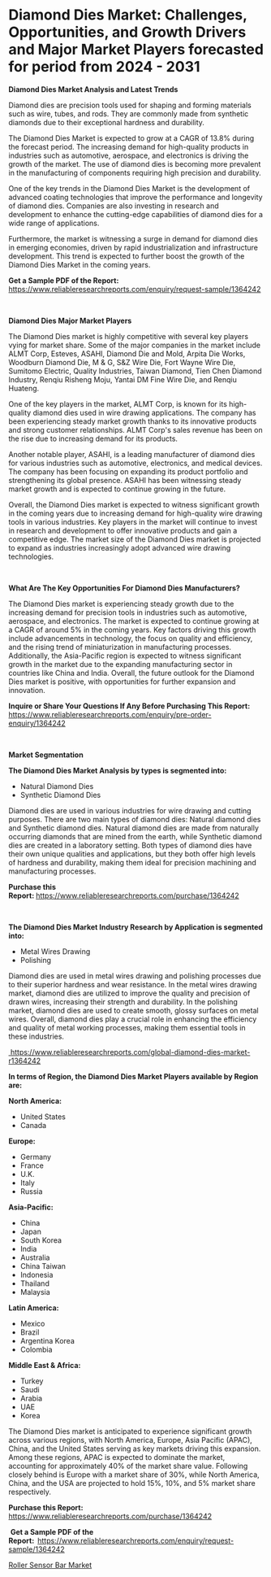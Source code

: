 <p><h1>Diamond Dies Market: Challenges, Opportunities, and Growth Drivers and Major Market Players forecasted for period from 2024 - 2031</h1></p><p><strong>Diamond Dies Market Analysis and Latest Trends</strong></p>
<p><p>Diamond dies are precision tools used for shaping and forming materials such as wire, tubes, and rods. They are commonly made from synthetic diamonds due to their exceptional hardness and durability.</p><p>The Diamond Dies Market is expected to grow at a CAGR of 13.8% during the forecast period. The increasing demand for high-quality products in industries such as automotive, aerospace, and electronics is driving the growth of the market. The use of diamond dies is becoming more prevalent in the manufacturing of components requiring high precision and durability.</p><p>One of the key trends in the Diamond Dies Market is the development of advanced coating technologies that improve the performance and longevity of diamond dies. Companies are also investing in research and development to enhance the cutting-edge capabilities of diamond dies for a wide range of applications.</p><p>Furthermore, the market is witnessing a surge in demand for diamond dies in emerging economies, driven by rapid industrialization and infrastructure development. This trend is expected to further boost the growth of the Diamond Dies Market in the coming years.</p></p>
<p><strong>Get a Sample PDF of the Report:&nbsp;</strong> <a href="https://www.reliableresearchreports.com/enquiry/request-sample/1364242">https://www.reliableresearchreports.com/enquiry/request-sample/1364242</a></p>
<p>&nbsp;</p>
<p><strong>Diamond Dies Major Market Players</strong></p>
<p><p>The Diamond Dies market is highly competitive with several key players vying for market share. Some of the major companies in the market include ALMT Corp, Esteves, ASAHI, Diamond Die and Mold, Arpita Die Works, Woodburn Diamond Die, M & G, S&Z Wire Die, Fort Wayne Wire Die, Sumitomo Electric, Quality Industries, Taiwan Diamond, Tien Chen Diamond Industry, Renqiu Risheng Moju, Yantai DM Fine Wire Die, and Renqiu Huateng.</p><p>One of the key players in the market, ALMT Corp, is known for its high-quality diamond dies used in wire drawing applications. The company has been experiencing steady market growth thanks to its innovative products and strong customer relationships. ALMT Corp's sales revenue has been on the rise due to increasing demand for its products.</p><p>Another notable player, ASAHI, is a leading manufacturer of diamond dies for various industries such as automotive, electronics, and medical devices. The company has been focusing on expanding its product portfolio and strengthening its global presence. ASAHI has been witnessing steady market growth and is expected to continue growing in the future.</p><p>Overall, the Diamond Dies market is expected to witness significant growth in the coming years due to increasing demand for high-quality wire drawing tools in various industries. Key players in the market will continue to invest in research and development to offer innovative products and gain a competitive edge. The market size of the Diamond Dies market is projected to expand as industries increasingly adopt advanced wire drawing technologies.</p></p>
<p>&nbsp;</p>
<p><strong>What Are The Key Opportunities For Diamond Dies Manufacturers?</strong></p>
<p><p>The Diamond Dies market is experiencing steady growth due to the increasing demand for precision tools in industries such as automotive, aerospace, and electronics. The market is expected to continue growing at a CAGR of around 5% in the coming years. Key factors driving this growth include advancements in technology, the focus on quality and efficiency, and the rising trend of miniaturization in manufacturing processes. Additionally, the Asia-Pacific region is expected to witness significant growth in the market due to the expanding manufacturing sector in countries like China and India. Overall, the future outlook for the Diamond Dies market is positive, with opportunities for further expansion and innovation.</p></p>
<p><strong>Inquire or Share Your Questions If Any Before Purchasing This Report:</strong> <a href="https://www.reliableresearchreports.com/enquiry/pre-order-enquiry/1364242">https://www.reliableresearchreports.com/enquiry/pre-order-enquiry/1364242</a></p>
<p>&nbsp;</p>
<p><strong>Market Segmentation</strong></p>
<p><strong>The Diamond Dies Market Analysis by types is segmented into:</strong></p>
<p><ul><li>Natural Diamond Dies</li><li>Synthetic Diamond Dies</li></ul></p>
<p><p>Diamond dies are used in various industries for wire drawing and cutting purposes. There are two main types of diamond dies: Natural diamond dies and Synthetic diamond dies. Natural diamond dies are made from naturally occurring diamonds that are mined from the earth, while Synthetic diamond dies are created in a laboratory setting. Both types of diamond dies have their own unique qualities and applications, but they both offer high levels of hardness and durability, making them ideal for precision machining and manufacturing processes.</p></p>
<p><strong>Purchase this Report:&nbsp;</strong><a href="https://www.reliableresearchreports.com/purchase/1364242">https://www.reliableresearchreports.com/purchase/1364242</a></p>
<p>&nbsp;</p>
<p><strong>The Diamond Dies Market Industry Research by Application is segmented into:</strong></p>
<p><ul><li>Metal Wires Drawing</li><li>Polishing</li></ul></p>
<p><p>Diamond dies are used in metal wires drawing and polishing processes due to their superior hardness and wear resistance. In the metal wires drawing market, diamond dies are utilized to improve the quality and precision of drawn wires, increasing their strength and durability. In the polishing market, diamond dies are used to create smooth, glossy surfaces on metal wires. Overall, diamond dies play a crucial role in enhancing the efficiency and quality of metal working processes, making them essential tools in these industries.</p></p>
<p><a href="https://www.reliableresearchreports.com/global-diamond-dies-market-r1364242">&nbsp;https://www.reliableresearchreports.com/global-diamond-dies-market-r1364242</a></p>
<p><strong>In terms of Region, the Diamond Dies Market Players available by Region are:</strong></p>
<p>
    <p> <strong> North America: </strong>
        <ul>
            <li>United States</li>
            <li>Canada</li>
        </ul>
        </p> 
    <p> <strong> Europe: </strong>
        <ul>
            <li>Germany</li>
            <li>France</li>
            <li>U.K.</li>
            <li>Italy</li>
            <li>Russia</li>
        </ul>
        </p> 
    <p> <strong> Asia-Pacific: </strong>
        <ul>
            <li>China</li>
            <li>Japan</li>
            <li>South Korea</li>
            <li>India</li>
            <li>Australia</li>
            <li>China Taiwan</li>
            <li>Indonesia</li>
            <li>Thailand</li>
            <li>Malaysia</li>
        </ul>
        </p> 
    <p> <strong> Latin America: </strong>
        <ul>
            <li>Mexico</li>
            <li>Brazil</li>
            <li>Argentina Korea</li>
            <li>Colombia</li>
        </ul>
        </p> 
    <p> <strong> Middle East & Africa: </strong>
        <ul>
            <li>Turkey</li>
            <li>Saudi</li>
            <li>Arabia</li>
            <li>UAE</li>
            <li>Korea</li>
        </ul>
    </p>
    </p>
<p><p>The Diamond Dies market is anticipated to experience significant growth across various regions, with North America, Europe, Asia Pacific (APAC), China, and the United States serving as key markets driving this expansion. Among these regions, APAC is expected to dominate the market, accounting for approximately 40% of the market share value. Following closely behind is Europe with a market share of 30%, while North America, China, and the USA are projected to hold 15%, 10%, and 5% market share respectively.</p></p>
<p><strong>Purchase this Report: </strong><a href="https://www.reliableresearchreports.com/purchase/1364242">https://www.reliableresearchreports.com/purchase/1364242</a></p>
<p>&nbsp;<strong>Get a Sample PDF of the Report:&nbsp;&nbsp;</strong><a href="https://www.reliableresearchreports.com/enquiry/request-sample/1364242">https://www.reliableresearchreports.com/enquiry/request-sample/1364242</a></p>
<p><strong></strong></p>
<p><p><a href="https://github.com/exodusallen/Market-Research-Report-List-1/blob/main/roller-sensor-bar-market.md">Roller Sensor Bar Market</a></p></p>